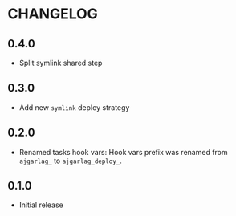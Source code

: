 CHANGELOG
=========

0.4.0
----------

* Split symlink shared step


0.3.0
------

* Add new `symlink` deploy strategy

0.2.0
-----

* Renamed tasks hook vars: Hook vars prefix was renamed from `ajgarlag_` to
`ajgarlag_deploy_`.

0.1.0
-----
* Initial release
